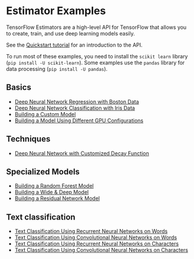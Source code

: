 # Estimator Examples

TensorFlow Estimators are a high-level API for TensorFlow that allows you to
create, train, and use deep learning models easily.

See the [Quickstart tutorial](https://www.tensorflow.org/get_started/estimator)
for an introduction to the API.

To run most of these examples, you need to install the `scikit learn` library
(`pip install -U scikit-learn`). Some examples use the `pandas` library for data
processing (`pip install -U pandas`).

## Basics

* [Deep Neural Network Regression with Boston Data](https://www.tensorflow.org/code/tensorflow/examples/learn/boston.py)
* [Deep Neural Network Classification with Iris Data](https://www.tensorflow.org/code/tensorflow/examples/learn/iris.py)
* [Building a Custom Model](https://www.tensorflow.org/code/tensorflow/examples/learn/iris_custom_model.py)
* [Building a Model Using Different GPU Configurations](https://www.tensorflow.org/code/tensorflow/examples/learn/iris_run_config.py)

## Techniques

* [Deep Neural Network with Customized Decay Function](https://www.tensorflow.org/code/tensorflow/examples/learn/iris_custom_decay_dnn.py)

## Specialized Models
* [Building a Random Forest Model](https://www.tensorflow.org/code/tensorflow/examples/learn/random_forest_mnist.py)
* [Building a Wide & Deep Model](https://github.com/tensorflow/models/tree/master/official/wide_deep/wide_deep.py)
* [Building a Residual Network Model](https://www.tensorflow.org/code/tensorflow/examples/learn/resnet.py)

## Text classification

* [Text Classification Using Recurrent Neural Networks on Words](https://www.tensorflow.org/code/tensorflow/examples/learn/text_classification.py)
* [Text Classification Using Convolutional Neural Networks on Words](https://www.tensorflow.org/code/tensorflow/examples/learn/text_classification_cnn.py)
* [Text Classification Using Recurrent Neural Networks on Characters](https://www.tensorflow.org/code/tensorflow/examples/learn/text_classification_character_rnn.py)
* [Text Classification Using Convolutional Neural Networks on Characters](https://www.tensorflow.org/code/tensorflow/examples/learn/text_classification_character_cnn.py)
